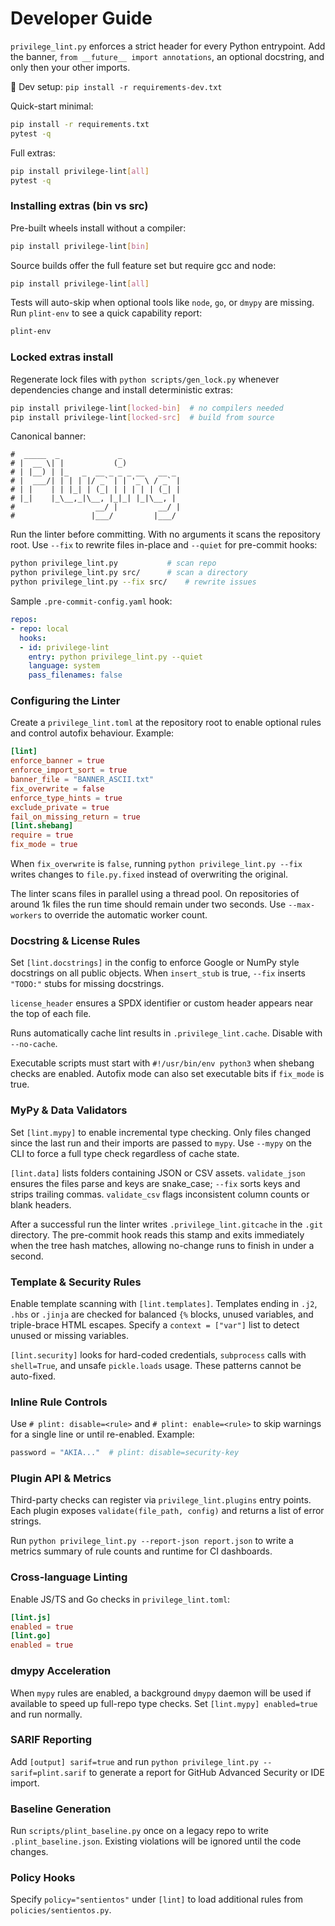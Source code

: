 # Developer Guide

`privilege_lint.py` enforces a strict header for every Python entrypoint.
Add the banner, `from __future__ import annotations`, an optional docstring,
and only then your other imports.

🔧 Dev setup: `pip install -r requirements-dev.txt`

Quick-start minimal:

```bash
pip install -r requirements.txt
pytest -q
```

Full extras:

```bash
pip install privilege-lint[all]
pytest -q
```

### Installing extras (bin vs src)

Pre-built wheels install without a compiler:

```bash
pip install privilege-lint[bin]
```

Source builds offer the full feature set but require gcc and node:

```bash
pip install privilege-lint[all]
```

Tests will auto-skip when optional tools like `node`, `go`, or `dmypy` are missing.
Run `plint-env` to see a quick capability report:

```bash
plint-env
```

### Locked extras install

Regenerate lock files with `python scripts/gen_lock.py` whenever dependencies change and install deterministic extras:

```bash
pip install privilege-lint[locked-bin]  # no compilers needed
pip install privilege-lint[locked-src]  # build from source
```

Canonical banner:

```
#  _____  _             _
# |  __ \| |           (_)
# | |__) | |_   _  __ _ _ _ __   __ _
# |  ___/| | | | |/ _` | | '_ \ / _` |
# | |    | | |_| | (_| | | | | | (_| |
# |_|    |_\__,_|\__, |_|_| |_|\__, |
#                  __/ |         __/ |
#                 |___/         |___/ 
```

Run the linter before committing. With no arguments it scans the repository root.
Use `--fix` to rewrite files in-place and `--quiet` for pre-commit hooks:

```bash
python privilege_lint.py           # scan repo
python privilege_lint.py src/      # scan a directory
python privilege_lint.py --fix src/    # rewrite issues
```

Sample `.pre-commit-config.yaml` hook:

```yaml
repos:
- repo: local
  hooks:
  - id: privilege-lint
    entry: python privilege_lint.py --quiet
    language: system
    pass_filenames: false
```

### Configuring the Linter

Create a `privilege_lint.toml` at the repository root to enable optional rules
and control autofix behaviour. Example:

```toml
[lint]
enforce_banner = true
enforce_import_sort = true
banner_file = "BANNER_ASCII.txt"
fix_overwrite = false
enforce_type_hints = true
exclude_private = true
fail_on_missing_return = true
[lint.shebang]
require = true
fix_mode = true
```

When `fix_overwrite` is `false`, running `python privilege_lint.py --fix` writes
changes to `file.py.fixed` instead of overwriting the original.

The linter scans files in parallel using a thread pool. On repositories of around
1k files the run time should remain under two seconds. Use `--max-workers` to
override the automatic worker count.

### Docstring & License Rules
Set `[lint.docstrings]` in the config to enforce Google or NumPy style docstrings on
all public objects. When `insert_stub` is true, `--fix` inserts `"TODO:"` stubs for
missing docstrings.

`license_header` ensures a SPDX identifier or custom header appears near the top of
each file.

Runs automatically cache lint results in `.privilege_lint.cache`. Disable with
`--no-cache`.

Executable scripts must start with `#!/usr/bin/env python3` when shebang checks
are enabled. Autofix mode can also set executable bits if `fix_mode` is true.

### MyPy & Data Validators
Set `[lint.mypy]` to enable incremental type checking. Only files changed since
the last run and their imports are passed to `mypy`. Use `--mypy` on the CLI to
force a full type check regardless of cache state.

`[lint.data]` lists folders containing JSON or CSV assets. `validate_json` ensures
the files parse and keys are snake_case; `--fix` sorts keys and strips trailing
commas. `validate_csv` flags inconsistent column counts or blank headers.

After a successful run the linter writes `.privilege_lint.gitcache` in the `.git`
directory. The pre-commit hook reads this stamp and exits immediately when the
tree hash matches, allowing no-change runs to finish in under a second.

### Template & Security Rules
Enable template scanning with `[lint.templates]`. Templates ending in `.j2`, `.hbs` or `.jinja`
are checked for balanced `{%` blocks, unused variables, and triple-brace HTML escapes.
Specify a `context = ["var"]` list to detect unused or missing variables.

`[lint.security]` looks for hard-coded credentials, `subprocess` calls with `shell=True`,
and unsafe `pickle.loads` usage. These patterns cannot be auto-fixed.

### Inline Rule Controls
Use `# plint: disable=<rule>` and `# plint: enable=<rule>` to skip warnings for a
single line or until re-enabled. Example:

```python
password = "AKIA..."  # plint: disable=security-key
```

### Plugin API & Metrics
Third-party checks can register via `privilege_lint.plugins` entry points. Each plugin
exposes `validate(file_path, config)` and returns a list of error strings.

Run `python privilege_lint.py --report-json report.json` to write a metrics summary
of rule counts and runtime for CI dashboards.


### Cross-language Linting
Enable JS/TS and Go checks in `privilege_lint.toml`:
```toml
[lint.js]
enabled = true
[lint.go]
enabled = true
```

### dmypy Acceleration
When `mypy` rules are enabled, a background `dmypy` daemon will be used if available to speed up full-repo type checks. Set `[lint.mypy] enabled=true` and run normally.

### SARIF Reporting
Add `[output] sarif=true` and run `python privilege_lint.py --sarif=plint.sarif` to generate a report for GitHub Advanced Security or IDE import.

### Baseline Generation
Run `scripts/plint_baseline.py` once on a legacy repo to write `.plint_baseline.json`. Existing violations will be ignored until the code changes.

### Policy Hooks
Specify `policy="sentientos"` under `[lint]` to load additional rules from `policies/sentientos.py`.
